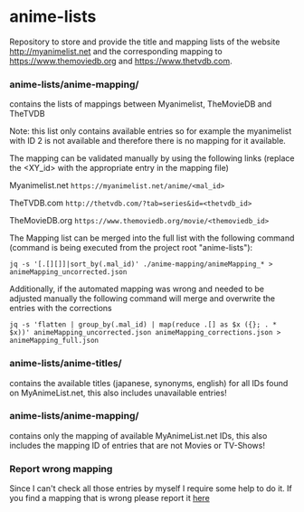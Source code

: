 # anime-lists

Repository to store and provide the title and mapping lists of the website http://myanimelist.net and the corresponding mapping to https://www.themoviedb.org and https://www.thetvdb.com.

### anime-lists/anime-mapping/
contains the lists of mappings between Myanimelist, TheMovieDB and TheTVDB

Note: this list only contains available entries so for example the myanimelist with ID 2 is not available and therefore there is no mapping for it available.

The mapping can be validated manually by using the following links (replace the <XY_id> with the appropriate entry in the mapping file)

Myanimelist.net 
```https://myanimelist.net/anime/<mal_id>```

TheTVDB.com 
```http://thetvdb.com/?tab=series&id=<thetvdb_id>```

TheMovieDB.org
```https://www.themoviedb.org/movie/<themoviedb_id>```

The Mapping list can be merged into the full list with the following command (command is being executed from the project root "anime-lists"):

```jq -s '[.[][]]|sort_by(.mal_id)' ./anime-mapping/animeMapping_* > animeMapping_uncorrected.json```

Additionally, if the automated mapping was wrong and needed to be adjusted manually the following command will merge and overwrite the entries with the corrections

```jq -s 'flatten | group_by(.mal_id) | map(reduce .[] as $x ({}; . * $x))' animeMapping_uncorrected.json animeMapping_corrections.json > animeMapping_full.json```

### anime-lists/anime-titles/
contains the available titles (japanese, synonyms, english) for all IDs found on MyAnimeList.net, this also includes unavailable entries!

### anime-lists/anime-mapping/
contains only the mapping of available MyAnimeList.net IDs, this also includes the mapping ID of entries that are not Movies or TV-Shows!

### Report wrong mapping
Since I can't check all those entries by myself I require some help to do it. If you find a mapping that is wrong please report it [here](https://github.com/Fribb/anime-lists/issues)
